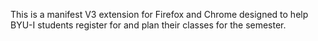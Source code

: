 This is a manifest V3 extension for Firefox and Chrome designed to help BYU-I students register for and plan their classes for the semester.
